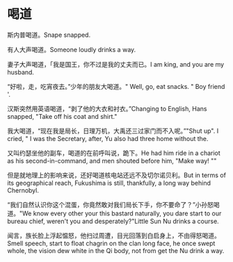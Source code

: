 # 喝道

<p><span class="chinese">斯内普喝道。</span><span class="english">Snape snapped.</span></p>

<p><span class="chinese">有人大声喝道。</span><span class="english">Someone loudly drinks a way.</span></p>

<p><span class="chinese">妻子大声喝道，「我是国王，你不过是我的丈夫而已。</span><span class="english">I am king, and you are my husband.</span></p>

<p><span class="chinese">“好啦，走，吃宵夜去。”少年的朋友大喝道。</span><span class="english">" Well, go, eat snacks. " Boy friend '.</span></p>

<p><span class="chinese">汉斯突然用英语喝道，“剥了他的大衣和衬衣。”</span><span class="english">Changing to English, Hans snapped, "Take off his coat and shirt."</span></p>

<p><span class="chinese">我大喝道，“现在我是局长，日理万机，大禹还三过家门而不入呢。”</span><span class="english">"Shut up". I cried, " I was the Secretary, after, Yu also had three home without the.</span></p>

<p><span class="chinese">又叫约瑟坐他的副车，喝道的在前呼叫说，跪下。</span><span class="english">He had him ride in a chariot as his second-in-command, and men shouted before him, "Make way! ""</span></p>

<p><span class="chinese">但是就地理上的影响来说，还好喝道核电站还远不及切尔诺贝利。</span><span class="english">But in terms of its geographical reach, Fukushima is still, thankfully, a long way behind Chernobyl.</span></p>

<p><span class="chinese">“我们自然认识你这个混蛋，你竟然敢对我们局长下手，你不要命了？”小孙怒喝道。</span><span class="english">"We know every other your this bastard naturally, you dare start to our bureau chief, weren't you and desperately?"Little Sun Nu drinks a course.</span></p>

<p><span class="chinese">闻言，族长脸上浮起愠怒，他扫过周遭，目光回落到白启身上，不由得怒喝道。</span><span class="english">Smell speech, start to float chagrin on the clan long face, he once swept whole, the vision dew white in the Qi body, not from get the Nu drink a way.</span></p>

